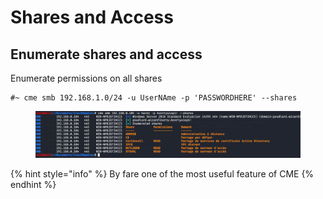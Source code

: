 # Shares and Access

## Enumerate shares and access

Enumerate permissions on all shares

```
#~ cme smb 192.168.1.0/24 -u UserNAme -p 'PASSWORDHERE' --shares
```

<figure><img src="../../../.gitbook/assets/image (54).png" alt=""><figcaption></figcaption></figure>

{% hint style="info" %}
By fare one of the most useful feature of CME
{% endhint %}


